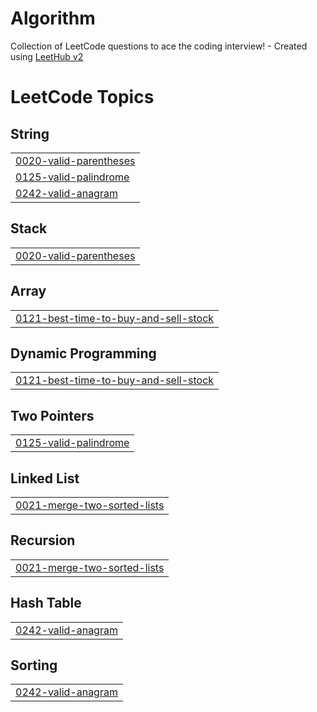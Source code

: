 # Algorithm
Collection of LeetCode questions to ace the coding interview! - Created using [LeetHub v2](https://github.com/arunbhardwaj/LeetHub-2.0)

<!---LeetCode Topics Start-->
# LeetCode Topics
## String
|  |
| ------- |
| [0020-valid-parentheses](https://github.com/jin123457/Algorithm/tree/master/0020-valid-parentheses) |
| [0125-valid-palindrome](https://github.com/jin123457/Algorithm/tree/master/0125-valid-palindrome) |
| [0242-valid-anagram](https://github.com/jin123457/Algorithm/tree/master/0242-valid-anagram) |
## Stack
|  |
| ------- |
| [0020-valid-parentheses](https://github.com/jin123457/Algorithm/tree/master/0020-valid-parentheses) |
## Array
|  |
| ------- |
| [0121-best-time-to-buy-and-sell-stock](https://github.com/jin123457/Algorithm/tree/master/0121-best-time-to-buy-and-sell-stock) |
## Dynamic Programming
|  |
| ------- |
| [0121-best-time-to-buy-and-sell-stock](https://github.com/jin123457/Algorithm/tree/master/0121-best-time-to-buy-and-sell-stock) |
## Two Pointers
|  |
| ------- |
| [0125-valid-palindrome](https://github.com/jin123457/Algorithm/tree/master/0125-valid-palindrome) |
## Linked List
|  |
| ------- |
| [0021-merge-two-sorted-lists](https://github.com/jin123457/Algorithm/tree/master/0021-merge-two-sorted-lists) |
## Recursion
|  |
| ------- |
| [0021-merge-two-sorted-lists](https://github.com/jin123457/Algorithm/tree/master/0021-merge-two-sorted-lists) |
## Hash Table
|  |
| ------- |
| [0242-valid-anagram](https://github.com/jin123457/Algorithm/tree/master/0242-valid-anagram) |
## Sorting
|  |
| ------- |
| [0242-valid-anagram](https://github.com/jin123457/Algorithm/tree/master/0242-valid-anagram) |
<!---LeetCode Topics End-->